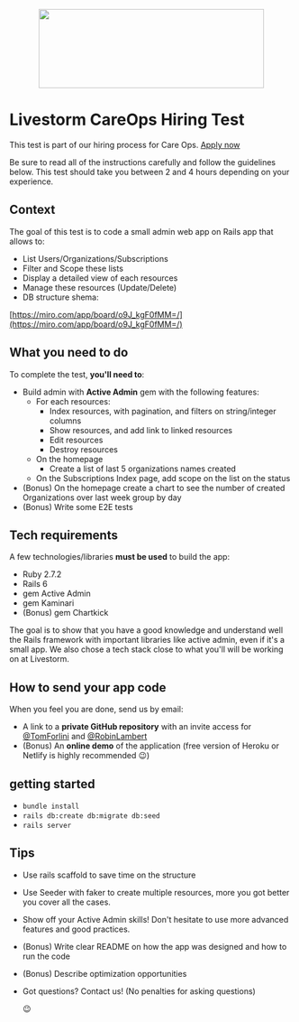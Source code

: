 <p align="center">
  <img width="400" height="140" src="https://svgshare.com/i/Qo0.svg">
</p>

# Livestorm CareOps Hiring Test

This test is part of our hiring process for Care Ops. [Apply now](https://jobs.livestorm.co/)

Be sure to read all of the instructions carefully and follow the guidelines below. This test should take you between 2 and 4 hours depending on your experience.

## Context

The goal of this test is to code a small admin web app on Rails app that allows to:

- List Users/Organizations/Subscriptions
- Filter and Scope these lists
- Display a detailed view of each resources
- Manage these resources (Update/Delete)
- DB structure shema:

[https://miro.com/app/board/o9J_kgF0fMM=/](https://miro.com/app/board/o9J_kgF0fMM=/)


## What you need to do

To complete the test, **you'll need to**:

- Build admin with **Active Admin** gem with the following features:
    - For each resources:
        - Index resources, with pagination, and filters on string/integer columns
        - Show resources, and add link to linked resources
        - Edit resources
        - Destroy resources
    - On the homepage
        - Create a list of last 5 organizations names created
    - On the Subscriptions Index page, add scope on the list on the status
- (Bonus) On the homepage create a chart to see the number of created Organizations over last week group by day
- (Bonus) Write some E2E tests

## Tech requirements

A few technologies/libraries **must be used** to build the app:

- Ruby 2.7.2
- Rails 6
- gem Active Admin
- gem Kaminari
- (Bonus) gem Chartkick

The goal is to show that you have a good knowledge and understand well the Rails framework with important libraries like active admin, even if it's a small app. We also chose a tech stack close to what you'll will be working on at Livestorm.

## How to send your app code

When you feel you are done, send us by email: 
- A link to a **private GitHub repository** with an invite access for [@TomForlini](https://github.com/Tom-Tom) and [@RobinLambert](https://github.com/robinlambert)
- (Bonus) An **online demo** of the application (free version of Heroku or Netlify is highly recommended 😉️)

## getting started

- `bundle install`
- `rails db:create db:migrate db:seed`
- `rails server`

## **Tips**

- Use rails scaffold to save time on the structure
- Use Seeder with faker to create multiple resources, more you got better you cover all the cases.
- Show off your Active Admin skills! Don't hesitate to use more advanced features and good practices.
- (Bonus) Write clear README on how the app was designed and how to run the code
- (Bonus) Describe optimization opportunities
- Got questions? Contact us! (No penalties for asking questions)

    😉️
